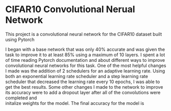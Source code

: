 # CIFAR10 Convolutional Nerual Network

This project is a convolutional neural network for the CIFAR10 dataset built using Pytorch

I began with a base network that was only 40% accurate and was given the task to improve it to at least 85% using a maximum of 10 layers. I spent a lot of time reading 
Pytorch documentation and about different ways to improve convolutional neural networks for this task. One of the most helpful changes I made was the addition of 2 schedulers 
for an adaptive learning rate. Using both an exponential learning rate scheduler and a step learning rate scheduler that decreased the learning rate every 10 epochs, I was 
able to get the best results. Some other changes I made to the network to improve its accuracy were to add a dropout layer after all of the convolutions were completed and  
initalize weights for the model. The final accuracy for the model is 

